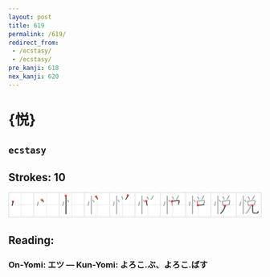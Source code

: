 ```yaml
---
layout: post
title: 619
permalink: /619/
redirect_from:
 - /ecstasy/
 - /ecstasy/
pre_kanji: 618
nex_kanji: 620
---
```


# {悦}

## `ecstasy`

## Strokes: 10

<div class="stroke"><img src="../images/E682A6.png" /></div>

## Reading:

### On-Yomi: エツ &mdash; Kun-Yomi: よろこ.ぶ、よろこ.ばす
